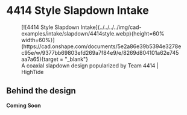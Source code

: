 # 4414 Style Slapdown Intake

<figure markdown="span">
[![4414 Style Slapdown Intake](../../../../img/cad-examples/intake/slapdown/4414style.webp){height=60% width=60%}](https://cad.onshape.com/documents/5e2a86e39b5394e3278ec95e/w/9377bb69803efd269a7f84e9/e/8269d804101a62e745aa7a65){target = "_blank"}
<figcaption>A coaxial slapdown design popularized by Team 4414 | HighTide</figcaption>
</figure>


## Behind the design

**Coming Soon**
